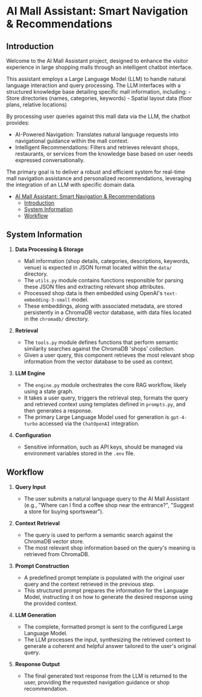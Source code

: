 # AI Mall Assistant: Smart Navigation & Recommendations

## Introduction 

Welcome to the AI Mall Assistant project, designed to enhance the visitor experience in large shopping malls through an intelligent chatbot interface.

This assistant employs a Large Language Model (LLM) to handle natural language interaction and query processing. The LLM interfaces with a structured knowledge base detailing specific mall information, including:
    - Store directories (names, categories, keywords)
    - Spatial layout data (floor plans, relative locations)

By processing user queries against this mall data via the LLM, the chatbot provides:

- AI-Powered Navigation: Translates natural language requests into navigational guidance within the mall context.
- Intelligent Recommendations: Filters and retrieves relevant shops, restaurants, or services from the knowledge base based on user needs expressed conversationally.

The primary goal is to deliver a robust and efficient system for real-time mall navigation assistance and personalized recommendations, leveraging the integration of an LLM with specific domain data.

- [AI Mall Assistant: Smart Navigation \& Recommendations](#ai-mall-assistant-smart-navigation--recommendations)
  - [Introduction](#introduction)
  - [System Information](#system-information)
  - [Workflow](#workflow)

## System Information

1. **Data Processing & Storage**
   - Mall information (shop details, categories, descriptions, keywords, venue) is expected in JSON format located within the `data/` directory.
   - The `utils.py` module contains functions responsible for parsing these JSON files and extracting relevant shop attributes.
   - Processed shop data is then embedded using OpenAI's `text-embedding-3-small` model.
   - These embeddings, along with associated metadata, are stored persistently in a ChromaDB vector database, with data files located in the `chromadb/` directory.

2. **Retrieval**
    - The `tools.py` module defines functions that perform semantic similarity searches against the ChromaDB 'shops' collection.
    - Given a user query, this component retrieves the most relevant shop information from the vector database to be used as context.

3. **LLM Engine**
    - The `engine.py` module orchestrates the core RAG workflow, likely using a state graph.
    - It takes a user query, triggers the retrieval step, formats the query and retrieved context using templates defined in `prompts.py`, and then generates a response.
    - The primary Large Language Model used for generation is `gpt-4-turbo` accessed via the `ChatOpenAI` integration.

4. **Configuration**
    - Sensitive information, such as API keys, should be managed via environment variables stored in the `.env` file.

## Workflow

1. **Query Input**
   - The user submits a natural language query to the AI Mall Assistant (e.g., "Where can I find a coffee shop near the entrance?", "Suggest a store for buying sportswear").

2. **Context Retrieval**

   - The query is used to perform a semantic search against the ChromaDB vector store.
   - The most relevant shop information based on the query's meaning is retrieved from ChromaDB.

3. **Prompt Construction**

   - A predefined prompt template is populated with the original user query and the context retrieved in the previous step.
   - This structured prompt prepares the information for the Language Model, instructing it on how to generate the desired response using the provided context.

4. **LLM Generation**

   - The complete, formatted prompt is sent to the configured Large Language Model.
   - The LLM processes the input, synthesizing the retrieved context to generate a coherent and helpful answer tailored to the user's original query.

5. **Response Output**

   - The final generated text response from the LLM is returned to the user, providing the requested navigation guidance or shop recommendation.